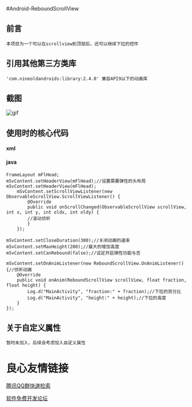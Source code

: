 #Android-ReboundScrollView

## 前言
    本项目为一个可以在scrollview到顶部后，还可以继续下拉的控件
    
## 引用其他第三方类库
    'com.nineoldandroids:library:2.4.0' 兼容API9以下的动画库
    
## 截图
![gif](http://ww4.sinaimg.cn/large/844036b9jw1f24drakv1mg20dc0m813o.gif)

## 使用时的核心代码

#### xml
     
     
    
         
    
             
    
                 
    
                     
                 
    
                 
    
                 
    
             
    
         
    
     


#### java
    FrameLayout mFlHead;
    mSvContent.setHeaderView(mFlHead);//设置需要弹性的头布局
    mSvContent.setHeaderView(mFlHead);
        mSvContent.setScrollViewListener(new ObservableScrollView.ScrollViewListener() {
            @Override
            public void onScrollChanged(ObservableScrollView scrollView, int x, int y, int oldx, int oldy) {
            //滚动侦听
            }
        });

    mSvContent.setCloseDuration(300);//关闭动画的速率
    mSvContent.setMaxHeight(200);//最大的增加高度
    mSvContent.setCanRebound(false);//设定开启弹性功能与否

    mSvContent.setOnAnimListener(new ReboundScrollView.OnAnimListener() {//侦听动画
        @Override
        public void onAnim(ReboundScrollView scrollView, float fraction, float height) {
            Log.d("MainActivity", "fraction:" + fraction);//下拉的百分比
            Log.d("MainActivity", "height:" + height);//下拉的高度
        }
    });



## 关于自定义属性
    暂时未加入，后续会考虑加入自定义属性


 # 良心友情链接

[腾讯QQ群快速检索](http://u.720life.cn/s/8cf73f7c)

[软件免费开发论坛](http://u.720life.cn/s/bbb01dc0)